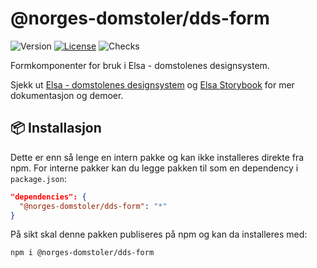 # @norges-domstoler/dds-form

![Version](https://img.shields.io/npm/v/@norges-domstoler/dds-form) [![License](https://img.shields.io/npm/l/@norges-domstoler/dds-form)](https://www.npmjs.com/package/@norges-domstoler/dds-form) ![Checks](https://github.com/domstolene/designsystem/actions/workflows/release.yml/badge.svg)

Formkomponenter for bruk i Elsa - domstolenes designsystem.

Sjekk ut [Elsa - domstolenes designsystem](https://design.domstol.no/) og [Elsa Storybook](https://domstolene.github.io/designsystem) for mer dokumentasjon og demoer.

## 📦 Installasjon

Dette er enn så lenge en intern pakke og kan ikke installeres direkte fra npm.
For interne pakker kan du legge pakken til som en dependency i `package.json`:

```json
"dependencies": {
  "@norges-domstoler/dds-form": "*"
}
```

På sikt skal denne pakken publiseres på npm og kan da installeres med:

```bash
npm i @norges-domstoler/dds-form
```
